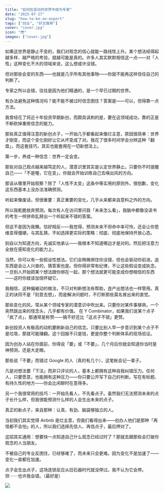 ```yaml
---
title: "如何在变动的世界中成为专家"
date: "2025-07-27"
slug: "how-to-be-an-expert"
tags: ["创业", "好文推荐"]
cover: "cover.jpg"
icon: "😎"
images: ["cover.jpg"]
---
```

如果这世界是静止不变的，我们对观念的信心就能一路线性上升。某个想法经得起越多样、越严格的考验，就越可能是真的。许多人其实默默相信这一点——对「人性」这种变化不大的领域来说，这么想或许没错。



但对那些会变的东西——也就是几乎所有其他事物——你就不能再这样信任自己的判断了。



专家之所以会错，往往是因为他们精通的，是一个早已过期的世界。



有办法避免这种情况吗？能不能不被过时信念困住？答案是——可以，但得靠一点方法。



我曾经花了将近十年投资早期新创，而颇具讽刺的是，要在这领域成功，靠的正是不断砍掉重练信念的能力。



那些真正值得注意的新创点子，一开始几乎都看起来像烂主意，原因很简单：世界才刚变，而这个变化刚好让它从坏变成了对。我花了很多时间学会分辨这种「翻盘」，而这套技巧，其实也能套用在一切新想法上。



第一步，养成一种信念：世界一定会变。



那些对自己观点越来越笃定的人，潜意识里其实是认定世界静止。只要你不时提醒自己——「不是喔，它在变」，你就会开始训练自己去嗅出风的方向。



那该从哪里开始观察？除了「人性不太变」这条中等实用的原则外，很抱歉，变化这东西基本上没办法准确预测。



听起来像废话，但很重要：真正重要的变化，几乎从来都来自意料之外的方向。



所以我乾脆放弃预测。每次有人在访问里问我「未来怎么看」，我脑中都像没读书的考生一样拼命乱掰出一个听起来不错的答案。



但这不是因为我懒。恰好相反——我觉得，预测未来不但命中率可怜，还会让你思维变得僵硬。与其乱猜，不如选择更实际的策略：彻底、彻底地保持开放心态。



别自以为知道方向，先诚实地承认——我根本不知道哪边才是对的。然后把注意力全放在感知变化的能力上。



当然，你可以有一些假设性想法。它们会稍微绑住你没错，但也会驱动你前进。追东西是会让人兴奋的，猜答案也是。但你得非常有纪律，不让这些假设变成执念。
一旦别人开始把某个想法跟你绑在一起，那个想法就更可能变成你想相信的东西——这时你就该加倍怀疑它。



我相信，这种偏被动的做法，不只对判断想法有帮助，连产出想法也一样管用。真正的诀窍不是「刻意去想」，而是解决问题时，不打断那些莫名冒出来的直觉。



那些变化的风，常从某个领域专家的潜意识中吹出来。只要你对某件事够熟，一个突然跳出来的怪念头，几乎都有价值。
在 Y Combinator，如果我们说某个点子「疯了点」，那通常是称赞——搞不好还比「这点子不错」更赞。



新创投资人有极高的动机要刷新自己的信念。只要比别人早一步意识到某个点子不是垃圾，那就可能赚翻。这个回报不只是钱，更是你整个判断体系的现场验证。



因为创办人站在你面前，你得说「要」或「不要」，几个月后你就会知道你当时是神预测，还是大走眼。



那些说「不要」而错过 Google 的人（真的有几个），这笔帐会记一辈子。



凡是对想法要「下注」而非只评论的人，基本上都拥有这种自我纠错压力。任何人，只要愿意，也能拥有这种压力——你只要公开写下自己的判断。写在有标题、有持久性的地方——你会比闲聊时在意得多。



另一个我很常用的技巧：一开始先看人，不先看点子。虽然我们无法预测未来的点子长什么样，但我很能预测什么样的人会生出未来的点子。



真正的新点子，来自那种：认真、有劲、脑袋够独立的人。



当初我们其实觉得 Airbnb 是烂主意，但我们看得出来——创办人他们是那种「再怪都不会怕」的人，所以我们选择先信人、再信点子，最后押对了。



这招其实通用：想要快一点知道自己什么观念已经过时了？那就去跟那些会打破你观念的人当朋友。



不被自己的专业反困住，已经够难了，而未来只会更难。因为变化不是加速了——变化一直都在加速。



点子会生出点子，这场连锁反应从旧石器时代就没停过。我不认为它会停。
但⋯⋯也许我会错。（最好是）




![](https://prod-files-secure.s3.us-west-2.amazonaws.com/112d0858-5090-4d34-a606-b75eb8d65fd2/46476355-9cf3-4e99-9b7a-3531bc426380/1000202064.png?X-Amz-Algorithm=AWS4-HMAC-SHA256&X-Amz-Content-Sha256=UNSIGNED-PAYLOAD&X-Amz-Credential=ASIAZI2LB466WWTESSH3%2F20250914%2Fus-west-2%2Fs3%2Faws4_request&X-Amz-Date=20250914T192327Z&X-Amz-Expires=3600&X-Amz-Security-Token=IQoJb3JpZ2luX2VjEOv%2F%2F%2F%2F%2F%2F%2F%2F%2F%2FwEaCXVzLXdlc3QtMiJHMEUCIQD2vGQe10y0C29Mg9T12Yf53xlv7Dy19nRNXq0X1r2cywIgc%2F%2BDmzeTojJxFGTRdJPmtHGKz%2FR9wSh3VcIJ02oZGi0q%2FwMIZBAAGgw2Mzc0MjMxODM4MDUiDBBTjqfI66wqUXlcsircA3rGjEqwJTbFjJI3aiT9zjq%2B9zqgpnkGQC57oxTUTEhhC9S56RXyiIH5E78Oiay3gLFZd7WXpGFTNoLX5oWQc1QIUqsM6M1G3v3FqLk0NuQzn2UFcS7KMqMc%2FQz13Wm%2F63P0Y6Ga3sJPvvqbGXOynvMz0OTP%2BzRdvOPAMsEWXqcrkfKqRAQTBCEuUyIkFZpz9IDQqtz%2BK337%2Fboacq5YbrkiTITz3ZnbkSeL8vZ4IeV739Z4PBqLLUFPVI1ap3sKHxs7TAy60TeW8IUNBizotTxvVJQ45sb6nF9Bvsq6Sxq0A70xPsmryC2XYuofthdrwJHIdcXjfPPIUYnIB6e14nr44Qd4W1YvAc1XKHC5%2FFCznF%2F7PagdVWN2MSOoZV76XXyy0SX95HuUk%2BdTIo4IXmJB1QxWf4hdD55qy08FYV6MU2maa9aFC%2BNYdR3R6vi9eWaFL0wrK%2FCBr2fbsbeO9%2FpEu7I5LU4F0xIno%2Bm4IppVhhqnJMKAIpAGJ5eqqmKcU4msrnPJtrKXw%2FXnu1kjR5yN1qJfvJutqGq6hni%2BOWUlVDRqL2CiI46B3LOecSD1nIFyZCozbO4pIZP8urSXOBakN1krSII%2FNyi5G7AOtyVScku%2FqLqWIVuEY0z2MKOjnMYGOqUBcrEdMT3pC%2FcBu%2F9oojRGR%2BHRw%2F33zHT1Yy63b%2FnCVHIhjoBUYR94bi4ztuYEtfgtSZ8jLZjQYZChxdNwVPWCoUU9aZry79IXRLYYWhm066CuHTwhlVyNenmL%2F3Nd1ORw%2BCGy3c7m5k8%2FFOjgZ8Xoo%2BqWV0YHDhHh5YL2RnSDYrDCWjCS9%2F%2BJpLSjCAKg1UDIvF1G6TFn4FRK0fr920mWwfQ4dfqy&X-Amz-Signature=614882a7f173462ae1efb8be12e0be5d8f636598989fc87b0108e80160afcd69&X-Amz-SignedHeaders=host&x-amz-checksum-mode=ENABLED&x-id=GetObject)

